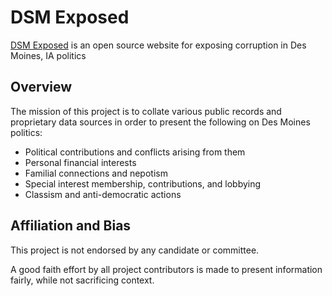 # DSM Exposed
[DSM Exposed](https://dsm.exposed) is an open source website for exposing corruption in Des Moines, IA politics

## Overview

The mission of this project is to collate various public records and proprietary data sources in order to present the following on Des Moines politics:

- Political contributions and conflicts arising from them
- Personal financial interests
- Familial connections and nepotism
- Special interest membership, contributions, and lobbying
- Classism and anti-democratic actions

## Affiliation and Bias

This project is not endorsed by any candidate or committee. 

A good faith effort by all project contributors is made to present information fairly, while not sacrificing context.
